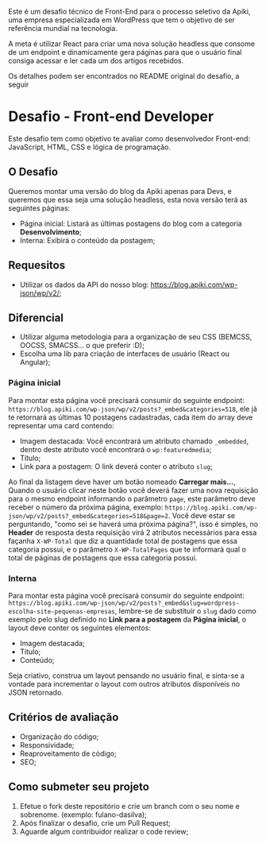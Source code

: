 Este é um desafio técnico de Front-End para o processo seletivo da Apiki, uma empresa especializada em WordPress que tem o objetivo de ser referência mundial na tecnologia.

A meta é utilizar React para criar uma nova solução headless que consome de um endpoint e dinamicamente gera páginas para que o usuário final consiga acessar e ler cada um dos artigos recebidos.

Os detalhes podem ser encontrados no README original do desafio, a seguir

# Desafio - Front-end Developer
Este desafio tem como objetivo te avaliar como desenvolvedor Front-end: JavaScript, HTML, CSS e lógica de programação.

## O Desafio
Queremos montar uma versão do blog da Apiki apenas para Devs, e queremos que essa seja uma solução headless, esta nova versão terá as seguintes páginas: 

- Página inicial: Listará as últimas postagens do blog com a categoria **Desenvolvimento**; 
- Interna: Exibirá o conteúdo da postagem;


## Requesitos
- Utilizar os dados da API do nosso blog: https://blog.apiki.com/wp-json/wp/v2/;

## Diferencial
- Utilizar alguma metodologia para a organização de seu CSS (BEMCSS, OOCSS, SMACSS... o que preferir :D);
- Escolha uma lib para criação de interfaces de usuário (React ou Angular); 

### Página inicial
Para montar esta página você precisará consumir do seguinte endpoint: `https://blog.apiki.com/wp-json/wp/v2/posts?_embed&categories=518`, ele já te retornará as últimas 10 postagens cadastradas, cada item do array deve representar uma card contendo:

- Imagem destacada: Você encontrará um atributo chamado `_embedded`, dentro deste atributo você encontrará o `wp:featuredmedia`;
- Título;
- Link para a postagem: O link deverá conter o atributo `slug`;

Ao final da listagem deve haver um botão nomeado **Carregar mais...**, Quando o usuário clicar neste botão você deverá fazer uma nova requisição para o mesmo endpoint informando o parâmetro `page`, este parâmetro deve receber o número da próxima página, exemplo: `https://blog.apiki.com/wp-json/wp/v2/posts?_embed&categories=518&page=2`. Você deve estar se perguntando, "como sei se haverá uma próxima página?", isso é simples, no **Header** de resposta desta requisição virá 2 atributos necessários para essa façanha `X-WP-Total` que diz a quantidade total de postagens que essa categoria possui, e o parâmetro `X-WP-TotalPages` que te informará qual o total de páginas de postagens que essa categoria possui.

### Interna
Para montar esta página você precisará consumir do seguinte endpoint: `https://blog.apiki.com/wp-json/wp/v2/posts?_embed&slug=wordpress-escolha-site-pequenas-empresas`, lembre-se de substituir o `slug` dado como exemplo pelo slug definido no **Link para a postagem** da **Página inicial**, o layout deve conter os seguintes elementos:

- Imagem destacada;
- Título;
- Conteúdo;

Seja criativo, construa um layout pensando no usuário final, e sinta-se a vontade para incrementar o layout com outros atributos disponíveis no JSON retornado. 

## Critérios de avaliação

- Organização do código;
- Responsividade;
- Reaproveitamento de código;
- SEO;

## Como submeter seu projeto

1. Efetue o fork deste repositório e crie um branch com o seu nome e sobrenome. (exemplo: fulano-dasilva);
1. Após finalizar o desafio, crie um Pull Request;
1. Aguarde algum contribuidor realizar o code review;
